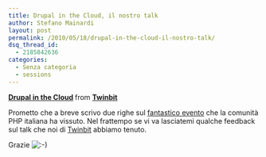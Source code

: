 ```yaml
---
title: Drupal in the Cloud, il nostro talk
author: Stefano Mainardi
layout: post
permalink: /2010/05/18/drupal-in-the-cloud-il-nostro-talk/
dsq_thread_id:
  - 2185842636
categories:
  - Senza categoria
  - sessions
---
```

<div style="margin-bottom:5px">
  <strong> <a href="https://www.slideshare.net/twinbit/drupal-in-the-cloud-4136493" title="Drupal in the Cloud" target="_blank">Drupal in the Cloud</a> </strong> from <strong><a href="http://www.slideshare.net/twinbit" target="_blank">Twinbit</a></strong>
</div>

Prometto che a breve scrivo due righe sul [fantastico evento][1] che la comunità PHP italiana ha vissuto. Nel frattempo se vi va lasciatemi qualche feedback sul talk che noi di [Twinbit][2] abbiamo tenuto.

Grazie <img src="http://www.stefanomainardi.com/wp-includes/images/smilies/icon_smile.gif" alt=":-)" class="wp-smiley" />

 [1]: http://phpday.it
 [2]: http://twinbit.it